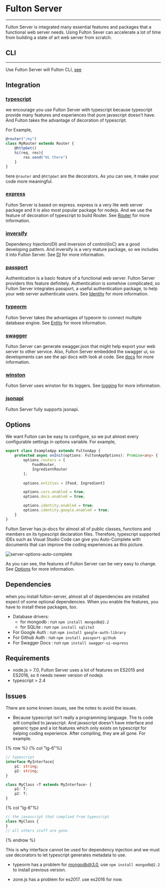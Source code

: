 # Fulton Server

---

Fulton Server is integrated many essential features and packages that a functional web server needs. Using Fulton Sever can accelerate a lot of time from building a state of art web server from scratch. 

## CLI
---
Use Fulton Server will Fulton CLI, [see](https://www.npmjs.com/package/fulton-cli)

## Integration

### [typescript](https://typescriptlang.org/)

we encourage you use Fulton Server with typescript because typescript provide many features and experiences that pure javascript doesn't have. And Fulton takes the advantage of decoration of typescript. 

For Example, 
``` typescript
@router("/my")
class MyRouter extends Router {
    @httpGet()
    hi(req, res){
        res.send("Hi there")
    }
}
```
here `@router` and `@httpGet` are the decorators. As you can see, it make your code more meaningful.

### [express](https://expressjs.com/) 

Fulton Server is based on express. express is a very lite web server package and it is also most popular package for nodejs. And we use the feature of decoration of typescript to build Router. See [Router](https://swarmnyc.gitbooks.io/fulton/content/features/router.html) for more information.


### [inversify](http://inversify.io/) 

Dependency Injection(DI) and inversion of control(IoC) are a good developing pattern. And inversify is a very mature package, so we includes it into Fulton Server. See [DI](https://swarmnyc.gitbooks.io/fulton/content/features/di.html) for more information.

### [passport](http://www.passportjs.org/)

Authentication is a basic feature of a functional web server. Fulton Server providers this feature definitely. Authentication is somehow complicated, so Fulton Server integrates passport, a useful authentication package, to help your web server authenticate users. See [Identity](https://swarmnyc.gitbooks.io/fulton/content/identity.html) for more information.

### [typeorm](http://typeorm.io)

Fulton Server takes the advantages of typeorm to connect multiple database engine. See [Entity](https://swarmnyc.gitbooks.io/fulton/content/features/entity.html) for more information.

### [swagger](http://swagger.io)

Fulton Server can generate swagger.json that might help export your web server to other service. Also, Fulton Server embedded the swagger ui, so developments can see the api docs with look at code. See [docs](https://swarmnyc.gitbooks.io/fulton/content/features/docs.html) for more information.


### [winston](https://github.com/winstonjs/winston) 

Fulton Server uses winston for its loggers. See [logging](https://swarmnyc.gitbooks.io/fulton/content/features/logging.html) for more information.

### [jsonapi](http://jsonapi.org/) 

Fulton Server fully supports jsonapi. 


## Options
We want Fulton can be easy to configure, so we put almost every configurable settings in options variable. 
For example,

``` typescript
export class ExampleApp extends FultonApp {
    protected async onInit(options: FultonAppOptions): Promise<any> {
        options.routers = [
            FoodRouter,
            IngredientRouter
        ];
        
        options.entities = [Food, Ingredient]

        options.cors.enabled = true;
        options.docs.enabled = true;

        options.identity.enabled = true;
        options.identity.google.enabled = true;
    }
}
```

Fulton Server has js-docs for almost all of public classes, functions and members on its typescript declaration files. Therefore, typescript supported IDEs such as Visual Studio Code can give you Auto-Complete with documents that can improve the coding experiences as this picture.

![server-options-auto-complete](/assets/server-options-auto-complete.gif) 

As you can see, the features of Fulton Server can be very easy to change. See [Options](https://swarmnyc.gitbooks.io/fulton/content/options.html) for more information.


## Dependencies 

when you install fulton-server, almost all of dependencies are installed expect of some optional dependencies. When you enable the features, you have to install these packages, too.

- Database drivers:
    - for mongodb : run `npm install mongodb@2.2`
    - for SQLite : run `npm install sqlite3`
- For Google Auth : run `npm install google-auth-library`
- For Github Auth : run `npm install passport-github`
- For Swagger Docs : run `npm install swagger-ui-express`
    

## Requirements
- node.js > 7.0, Fulton Server uses a lot of features on ES2015 and ES2016, so it needs newer version of nodejs
- typescript > 2.4

## Issues

There are some known issues, see the notes to avoid the issues.
- Because typescript isn't really a programming language. The ts code will compiled to javascript. And javascript doesn't have interface and generic type and a lot features which only exists on typescript for helping coding experience. After compiling, they are all gone. For example.

{% row %}
{% col "lg-6"%}
```typescript
// typescript
interface MyInterface{
    p1: string;
    p2: string;
}

class MyClass <T extends MyInterface> {
    p1: T;
    p2: T;
}

```
{% col "lg-6"%}
```javascript
// the javascript that complied from typescript
class MyClass {
}
// all others staff are gone.
```
{% endrow %}

This is why interface cannot be used for dependency injection and we must use decorators to let typescript generates metadata to use.

- typeorm has a problem for mongodb@3.0, use `npm install mongodb@2.2` to install previous version.

- zone.js has a problem for es2017. use es2016 for now.